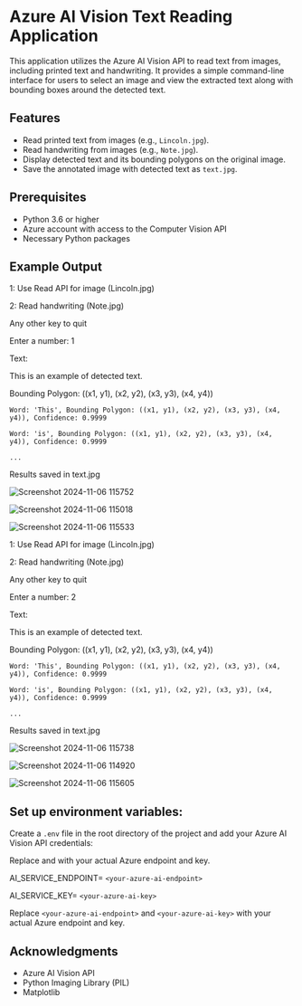 # Azure AI Vision Text Reading Application

This application utilizes the Azure AI Vision API to read text from images, including printed text and handwriting. It provides a simple command-line interface for users to select an image and view the extracted text along with bounding boxes around the detected text.

## Features

- Read printed text from images (e.g., `Lincoln.jpg`).
- Read handwriting from images (e.g., `Note.jpg`).
- Display detected text and its bounding polygons on the original image.
- Save the annotated image with detected text as `text.jpg`.

## Prerequisites

- Python 3.6 or higher
- Azure account with access to the Computer Vision API
- Necessary Python packages


## Example Output

1: Use Read API for image (Lincoln.jpg)

2: Read handwriting (Note.jpg)

Any other key to quit

Enter a number: 1

Text:

  This is an example of detected text.
  
   Bounding Polygon: ((x1, y1), (x2, y2), (x3, y3), (x4, y4))
   
    Word: 'This', Bounding Polygon: ((x1, y1), (x2, y2), (x3, y3), (x4, y4)), Confidence: 0.9999
    
    Word: 'is', Bounding Polygon: ((x1, y1), (x2, y2), (x3, y3), (x4, y4)), Confidence: 0.9999
    
    ...
    
Results saved in text.jpg

![Screenshot 2024-11-06 115752](https://github.com/user-attachments/assets/9e98be15-a35f-4238-8020-0a9a5b3e575c)

![Screenshot 2024-11-06 115018](https://github.com/user-attachments/assets/21fba4f7-99f4-4cd2-90a6-35fc501fa22c)

![Screenshot 2024-11-06 115533](https://github.com/user-attachments/assets/1c6482fe-a2e6-475a-a7d7-9ca33c87f14b)

1: Use Read API for image (Lincoln.jpg)

2: Read handwriting (Note.jpg)

Any other key to quit

Enter a number: 2

Text:

  This is an example of detected text.
  
   Bounding Polygon: ((x1, y1), (x2, y2), (x3, y3), (x4, y4))
   
    Word: 'This', Bounding Polygon: ((x1, y1), (x2, y2), (x3, y3), (x4, y4)), Confidence: 0.9999
    
    Word: 'is', Bounding Polygon: ((x1, y1), (x2, y2), (x3, y3), (x4, y4)), Confidence: 0.9999
    
    ...
    
Results saved in text.jpg

![Screenshot 2024-11-06 115738](https://github.com/user-attachments/assets/83622dea-61ae-43ca-ac54-e217a817af64)

![Screenshot 2024-11-06 114920](https://github.com/user-attachments/assets/21c1a2e3-74dd-4133-a6b6-6c929015cdf6)

![Screenshot 2024-11-06 115605](https://github.com/user-attachments/assets/bceaf1c7-640d-45c8-b96b-8161e9f15553)


## Set up environment variables:

Create a `.env` file in the root directory of the project and add your Azure AI Vision API credentials:

Replace <your-azure-ai-endpoint> and <your-azure-ai-key> with your actual Azure endpoint and key.

AI_SERVICE_ENDPOINT= `<your-azure-ai-endpoint>`

AI_SERVICE_KEY= `<your-azure-ai-key>`

Replace `<your-azure-ai-endpoint>` and `<your-azure-ai-key>` with your actual Azure endpoint and key.

## Acknowledgments
- Azure AI Vision API
- Python Imaging Library (PIL)
- Matplotlib
